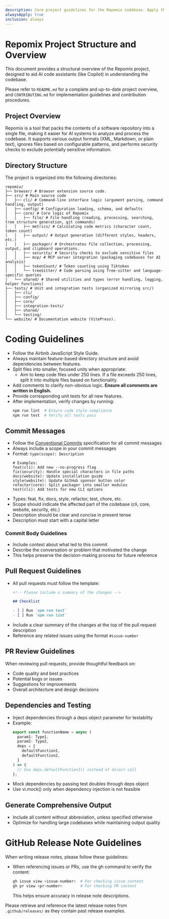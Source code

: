 ```yaml
---
description: Core project guidelines for the Repomix codebase. Apply these rules when working on any code, documentation, or configuration files within the Repomix project.
alwaysApply: true
inclusion: always
---
```


# Repomix Project Structure and Overview

This document provides a structural overview of the Repomix project, designed to aid AI code assistants (like Copilot) in understanding the codebase.

Please refer to `README.md` for a complete and up-to-date project overview, and `CONTRIBUTING.md` for implementation guidelines and contribution procedures.

## Project Overview

Repomix is a tool that packs the contents of a software repository into a single file, making it easier for AI systems to analyze and process the codebase. It supports various output formats (XML, Markdown, or plain text), ignores files based on configurable patterns, and performs security checks to exclude potentially sensitive information.

## Directory Structure

The project is organized into the following directories:

```
repomix/
├── browser/ # Browser extension source code.
├── src/ # Main source code
│   ├── cli/ # Command-line interface logic (argument parsing, command handling, output)
│   ├── config/ # Configuration loading, schema, and defaults
│   ├── core/ # Core logic of Repomix
│   │   ├── file/ # File handling (reading, processing, searching, tree structure generation, git commands)
│   │   ├── metrics/ # Calculating code metrics (character count, token count)
│   │   ├── output/ # Output generation (different styles, headers, etc.)
│   │   ├── packager/ # Orchestrates file collection, processing, output, and clipboard operations.
│   │   ├── security/ # Security checks to exclude sensitive files
│   │   ├── mcp/ # MCP server integration (packaging codebases for AI analysis)
│   │   ├── tokenCount/ # Token counting using Tiktoken
│   │   └── treeSitter/ # Code parsing using Tree-sitter and language-specific queries
│   └── shared/ # Shared utilities and types (error handling, logging, helper functions)
├── tests/ # Unit and integration tests (organized mirroring src/)
│   ├── cli/
│   ├── config/
│   ├── core/
│   ├── integration-tests/
│   ├── shared/
│   └── testing/
└── website/ # Documentation website (VitePress).
```



# Coding Guidelines
- Follow the Airbnb JavaScript Style Guide.
- Always maintain feature-based directory structure and avoid dependencies between features.
- Split files into smaller, focused units when appropriate:
  - Aim to keep code files under 250 lines. If a file exceeds 250 lines, split it into multiple files based on functionality.
- Add comments to clarify non-obvious logic. **Ensure all comments are written in English.**
- Provide corresponding unit tests for all new features.
- After implementation, verify changes by running:
  ```bash
  npm run lint  # Ensure code style compliance
  npm run test  # Verify all tests pass
  ```

## Commit Messages
- Follow the [Conventional Commits](https://www.conventionalcommits.org/) specification for all commit messages
- Always include a scope in your commit messages
- Format: `type(scope): Description`
  ```
  # Examples:
  feat(cli): Add new --no-progress flag
  fix(security): Handle special characters in file paths
  docs(website): Update installation guide
  style(website): Update GitHub sponsor button color
  refactor(core): Split packager into smaller modules
  test(cli): Add tests for new CLI options
  ```
- Types: feat, fix, docs, style, refactor, test, chore, etc.
- Scope should indicate the affected part of the codebase (cli, core, website, security, etc.)
- Description should be clear and concise in present tense
- Description must start with a capital letter

### Commit Body Guidelines
- Include context about what led to this commit
- Describe the conversation or problem that motivated the change
- This helps preserve the decision-making process for future reference

## Pull Request Guidelines
- All pull requests must follow the template:
  ```md
  <!-- Please include a summary of the changes -->

  ## Checklist

  - [ ] Run `npm run test`
  - [ ] Run `npm run lint`
  ```
- Include a clear summary of the changes at the top of the pull request description
- Reference any related issues using the format `#issue-number`

## PR Review Guidelines
When reviewing pull requests, provide thoughtful feedback on:
- Code quality and best practices
- Potential bugs or issues
- Suggestions for improvements
- Overall architecture and design decisions

## Dependencies and Testing
- Inject dependencies through a deps object parameter for testability
- Example:
  ```typescript
  export const functionName = async (
    param1: Type1,
    param2: Type2,
    deps = {
      defaultFunction1,
      defaultFunction2,
    }
  ) => {
    // Use deps.defaultFunction1() instead of direct call
  };
  ```
- Mock dependencies by passing test doubles through deps object
- Use vi.mock() only when dependency injection is not feasible

## Generate Comprehensive Output
- Include all content without abbreviation, unless specified otherwise
- Optimize for handling large codebases while maintaining output quality

# GitHub Release Note Guidelines
When writing release notes, please follow these guidelines:

- When referencing issues or PRs, use the gh command to verify the content:
  ```bash
  gh issue view <issue-number>  # For checking issue content
  gh pr view <pr-number>        # For checking PR content
  ```
  This helps ensure accuracy in release note descriptions.

Please retrieve and reference the latest release notes from `.github/releases/` as they contain past release examples.
